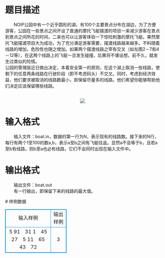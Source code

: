 # 

 
 # 题目描述 
<p>
　　NOIP公园中有一个近乎圆形的湖，有100个主要景点分布在湖边，为了方便游客，公园在一些景点之间开设了直通的摩托飞艇摆渡的项目一来减少游客在景点到景点之间所花的时间，二来也可以让游客体验一下惊险刺激的摩托飞艇。果然摩托飞艇摆渡项目大为成功，为了充分满足游客需要，摆渡线路越来越多。不料随着线路的增加，危险性也随之增加。如果两个摆渡线路之宰有交叉（如左图2－7和4－12等），在这两个线路上的飞艇一旦发生碰撞，后果将不堪设想。前不久，就发生过类似的险情。<br>公园的管理层近日做出决定，本着安全第一的原则，在这个湖上取消一些线路，使剩下的任意两条线路在行驶阶段（即不考虑码头）不交叉。同时，考虑到经济效益，他们要求被取消的线路数最小，即保留尽量多的线路。他们希望你能够帮助他们决定应该保留哪些线路。<br><br><center><img src="/source/joyoi/tyvj-3368/img/aHR0cDovL3d3dy5qb3lvaS5jbi9wcm9ibGVtL3R5dmotMzM2OC9wcm9ibGVtc19pbWFnZXMvMjE1NS8xLmpwZw==.jpg"></img></center></p> 

 
 # 输入格式 
<p>
　　输入文件：boat.in，数据的第一行为N，表示现有的线路数。接下来的N行，每行有两个1至100的数a,b，表示a至b之间有飞艇往返。显然a不会等于b，且若a至b有线路，则b至a也必有线路，它们不会同时出现在输入文件中。<br></p> 

 
 # 输出格式 
<p>
　　输出文件：boat.out<br>　　有一行输出，即保留下来的线路的最大值。<br></p> 
# 样例数据
<style>
        table,table tr th, table tr td { border:1px solid #0094ff; }
        table { width: 200px; min-height: 25px; line-height: 25px; text-align: center; border-collapse: collapse;}   
    </style>
<table>
	<tr>
		<td>输入样例</td>
		<td>输出样例</td>
	</tr>
<tr><td>5
91　31
1　45
27　5
11　65
43　72
</td><td>3</td></tr></table>
